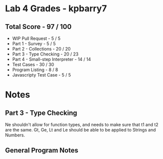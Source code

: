 # Lab 4 Grades - kpbarry7

## Total Score - 97 / 100

* WIP Pull Request - 5 / 5
* Part 1 - Survey - 5 / 5
* Part 2 - Collections - 20 / 20
* Part 3 - Type Checking - 20 / 23
* Part 4 - Small-step Interpreter - 14 / 14
* Test Cases - 30 / 30
* Program Listing - 8 / 8
* Javascripty Test Case - 5 / 5

# Notes

## Part 3 - Type Checking

Ne shouldn't allow for function types, and needs to make sure that t1 and t2 are the same.  Gt, Ge, Lt and Le should be able to be applied to Strings and Numbers.

## General Program Notes





